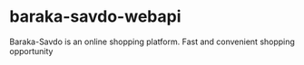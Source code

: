 # baraka-savdo-webapi
Baraka-Savdo is an online shopping platform. Fast and convenient shopping opportunity
    
            
    
    
